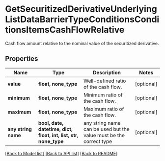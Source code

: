 # GetSecuritizedDerivativeUnderlyingListDataBarrierTypeConditionsConditionsItemsCashFlowRelative

Cash flow amount relative to the nominal value of the securitized derivative.

## Properties
Name | Type | Description | Notes
------------ | ------------- | ------------- | -------------
**value** | **float, none_type** | Well-defined ratio of the cash flow. | [optional] 
**minimum** | **float, none_type** | Minimum ratio of the cash flow. | [optional] 
**maximum** | **float, none_type** | Maximum ratio of the cash flow. | [optional] 
**any string name** | **bool, date, datetime, dict, float, int, list, str, none_type** | any string name can be used but the value must be the correct type | [optional]

[[Back to Model list]](../README.md#documentation-for-models) [[Back to API list]](../README.md#documentation-for-api-endpoints) [[Back to README]](../README.md)


